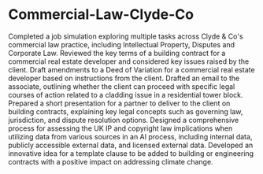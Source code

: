 # Commercial-Law-Clyde-Co
Completed a job simulation exploring multiple tasks across Clyde & Co's commercial law practice, including Intellectual Property, Disputes and Corporate Law. 
Reviewed the key terms of a building contract for a commercial real estate developer and considered key issues raised by the client.
Draft amendments to a Deed of Variation for a commercial real estate developer based on instructions from the client.
Drafted an email to the associate, outlining whether the client can proceed with specific legal courses of action related to a cladding issue in a residential tower block. 
Prepared a short presentation for a partner to deliver to the client on building contracts, explaining key legal concepts such as governing law, jurisdiction, and dispute resolution options.
Designed a comprehensive process for assessing the UK IP and copyright law implications when utilizing data from various sources in an AI process, including internal data, publicly accessible external data, and licensed external data.
Developed an innovative idea for a template clause to be added to building or engineering contracts with a positive impact on addressing climate change.
